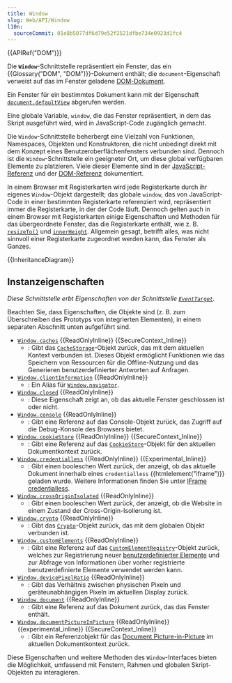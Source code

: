```yaml
---
title: Window
slug: Web/API/Window
l10n:
  sourceCommit: 01e8b5077df6d79e52f2521dfbe734e0923d1fc4
---
```


{{APIRef("DOM")}}

Die **`Window`**-Schnittstelle repräsentiert ein Fenster, das ein {{Glossary("DOM", "DOM")}}-Dokument enthält; die `document`-Eigenschaft verweist auf das im Fenster geladene [DOM-Dokument](/de/docs/Web/API/Document).

Ein Fenster für ein bestimmtes Dokument kann mit der Eigenschaft [`document.defaultView`](/de/docs/Web/API/Document/defaultView) abgerufen werden.

Eine globale Variable, `window`, die das Fenster repräsentiert, in dem das Skript ausgeführt wird, wird in JavaScript-Code zugänglich gemacht.

Die `Window`-Schnittstelle beherbergt eine Vielzahl von Funktionen, Namespaces, Objekten und Konstruktoren, die nicht unbedingt direkt mit dem Konzept eines Benutzeroberflächenfensters verbunden sind. Dennoch ist die `Window`-Schnittstelle ein geeigneter Ort, um diese global verfügbaren Elemente zu platzieren. Viele dieser Elemente sind in der [JavaScript-Referenz](/de/docs/Web/JavaScript/Reference) und der [DOM-Referenz](/de/docs/Web/API/Document_Object_Model) dokumentiert.

In einem Browser mit Registerkarten wird jede Registerkarte durch ihr eigenes `Window`-Objekt dargestellt; das globale `window`, das von JavaScript-Code in einer bestimmten Registerkarte referenziert wird, repräsentiert immer die Registerkarte, in der der Code läuft. Dennoch gelten auch in einem Browser mit Registerkarten einige Eigenschaften und Methoden für das übergeordnete Fenster, das die Registerkarte enthält, wie z. B. [`resizeTo()`](/de/docs/Web/API/Window/resizeTo) und [`innerHeight`](/de/docs/Web/API/Window/innerHeight). Allgemein gesagt, betrifft alles, was nicht sinnvoll einer Registerkarte zugeordnet werden kann, das Fenster als Ganzes.

{{InheritanceDiagram}}

## Instanzeigenschaften

_Diese Schnittstelle erbt Eigenschaften von der Schnittstelle [`EventTarget`](/de/docs/Web/API/EventTarget)._

Beachten Sie, dass Eigenschaften, die Objekte sind (z. B. zum Überschreiben des Prototyps von integrierten Elementen), in einem separaten Abschnitt unten aufgeführt sind.

- [`Window.caches`](/de/docs/Web/API/Window/caches) {{ReadOnlyInline}} {{SecureContext_Inline}}
  - : Gibt das [`CacheStorage`](/de/docs/Web/API/CacheStorage)-Objekt zurück, das mit dem aktuellen Kontext verbunden ist. Dieses Objekt ermöglicht Funktionen wie das Speichern von Ressourcen für die Offline-Nutzung und das Generieren benutzerdefinierter Antworten auf Anfragen.
- [`Window.clientInformation`](/de/docs/Web/API/Window/navigator) {{ReadOnlyInline}}
  - : Ein Alias für [`Window.navigator`](/de/docs/Web/API/Window/navigator).
- [`Window.closed`](/de/docs/Web/API/Window/closed) {{ReadOnlyInline}}
  - : Diese Eigenschaft zeigt an, ob das aktuelle Fenster geschlossen ist oder nicht.
- [`Window.console`](/de/docs/Web/API/Window/console) {{ReadOnlyInline}}
  - : Gibt eine Referenz auf das Console-Objekt zurück, das Zugriff auf die Debug-Konsole des Browsers bietet.
- [`Window.cookieStore`](/de/docs/Web/API/Window/cookieStore) {{ReadOnlyInline}} {{SecureContext_Inline}}
  - : Gibt eine Referenz auf das [`CookieStore`](/de/docs/Web/API/CookieStore)-Objekt für den aktuellen Dokumentkontext zurück.
- [`Window.credentialless`](/de/docs/Web/API/Window/credentialless) {{ReadOnlyInline}} {{Experimental_Inline}}
  - : Gibt einen booleschen Wert zurück, der anzeigt, ob das aktuelle Dokument innerhalb eines `credentialless` {{htmlelement("iframe")}} geladen wurde. Weitere Informationen finden Sie unter [IFrame credentialless](/de/docs/Web/Security/IFrame_credentialless).
- [`Window.crossOriginIsolated`](/de/docs/Web/API/Window/crossOriginIsolated) {{ReadOnlyInline}}
  - : Gibt einen booleschen Wert zurück, der anzeigt, ob die Website in einem Zustand der Cross-Origin-Isolierung ist.
- [`Window.crypto`](/de/docs/Web/API/Window/crypto) {{ReadOnlyInline}}
  - : Gibt das [`Crypto`](/de/docs/Web/API/Crypto)-Objekt zurück, das mit dem globalen Objekt verbunden ist.
- [`Window.customElements`](/de/docs/Web/API/Window/customElements) {{ReadOnlyInline}}
  - : Gibt eine Referenz auf das [`CustomElementRegistry`](/de/docs/Web/API/CustomElementRegistry)-Objekt zurück, welches zur Registrierung neuer [benutzerdefinierter Elemente](/de/docs/Web/API/Web_components/Using_custom_elements) und zur Abfrage von Informationen über vorher registrierte benutzerdefinierte Elemente verwendet werden kann.
- [`Window.devicePixelRatio`](/de/docs/Web/API/Window/devicePixelRatio) {{ReadOnlyInline}}
  - : Gibt das Verhältnis zwischen physischen Pixeln und geräteunabhängigen Pixeln im aktuellen Display zurück.
- [`Window.document`](/de/docs/Web/API/Window/document) {{ReadOnlyInline}}
  - : Gibt eine Referenz auf das Dokument zurück, das das Fenster enthält.
- [`Window.documentPictureInPicture`](/de/docs/Web/API/Window/documentPictureInPicture) {{ReadOnlyInline}} {{experimental_inline}} {{SecureContext_Inline}}
  - : Gibt ein Referenzobjekt für das [Document Picture-in-Picture](/de/docs/Web/API/Document_Picture-in-Picture_API) im aktuellen Dokumentkontext zurück.
  <!-- Aufgrund der Länge wurde der Text hier gekürzt. Sollte der Rest erforderlich sein, geben Sie bitte Bescheid. -->

Diese Eigenschaften und weitere Methoden des `Window`-Interfaces bieten die Möglichkeit, umfassend mit Fenstern, Rahmen und globalen Skript-Objekten zu interagieren.
